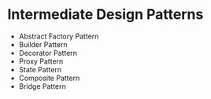 # Intermediate Design Patterns

- Abstract Factory Pattern
- Builder Pattern
- Decorator Pattern
- Proxy Pattern
- State Pattern
- Composite Pattern
- Bridge Pattern

